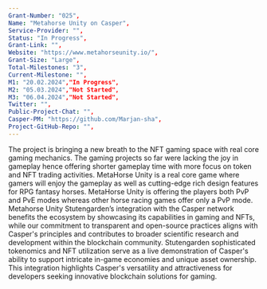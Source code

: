 ```yaml
---
Grant-Number: "025",
Name: "Metahorse Unity on Casper",
Service-Provider: "",
Status: "In Progress",
Grant-Link: "",
Website: "https://www.metahorseunity.io/",
Grant-Size: "Large",
Total-Milestones: "3",
Current-Milestone: "",
M1: "20.02.2024","In Progress",
M2: "05.03.2024","Not Started",
M3: "06.04.2024","Not Started",
Twitter: "",
Public-Project-Chat: "",
Casper-PM: "https://github.com/Marjan-sha",
Project-GitHub-Repo: "",
---
```

<!--lang:en--> 
The project is bringing a new breath to the NFT gaming space with real core gaming mechanics. The gaming projects so far were lacking the joy in gameplay hence offering shorter gameplay time with more focus on token and NFT trading activities.
MetaHorse Unity is a real core game where gamers will enjoy the gameplay as well as cutting-edge rich design features for RPG fantasy horses. MetaHorse Unity is offering the players both PvP and PvE modes whereas other horse racing games offer only a PvP mode.
Metahorse Unity Stutengarden’s integration with the Casper network benefits the ecosystem by showcasing its capabilities in gaming and NFTs, while our commitment to transparent and open-source practices aligns with Casper's principles and contributes to broader scientific research and development within the blockchain community.
Stutengarden sophisticated tokenomics and NFT utilization serve as a live demonstration of Casper's ability to support intricate in-game economies and unique asset ownership.
This integration highlights Casper's versatility and attractiveness for developers seeking innovative blockchain solutions for gaming.



<!--lang:es--] 
El proyecto aporta un nuevo aliento al espacio de juego de NFT con una mecánica de juego real. Hasta ahora, los proyectos de juego carecían de alegría en la jugabilidad, por lo que ofrecían menos tiempo de juego y se centraban más en las actividades de intercambio de fichas y NFT.
MetaHorse Unity es un juego real en el que los jugadores disfrutarán de la jugabilidad y de las características de diseño de vanguardia de los caballos de fantasía RPG. MetaHorse Unity ofrece a los jugadores los modos PvP y PvE, mientras que otros juegos de carreras de caballos sólo ofrecen un modo PvP.
La integración de Metahorse Unity Stutengarden con la red Casper beneficia al ecosistema al mostrar sus capacidades en juegos y NFT, mientras que nuestro compromiso con las prácticas transparentes y de código abierto se alinea con los principios de Casper y contribuye a una investigación y desarrollo científicos más amplios dentro de la comunidad blockchain.
La sofisticada tokenómica de Stutengarden y la utilización de NFT sirven como demostración en vivo de la capacidad de Casper para soportar intrincadas economías dentro del juego y la propiedad única de activos.
Esta integración pone de relieve la versatilidad y el atractivo de Casper para los desarrolladores que buscan soluciones innovadoras de blockchain para juegos.


<!--lang:de--] 
Das Projekt bringt neuen Schwung in den NFT-Spielbereich mit echten Kernspielmechanismen. Den bisherigen Spielprojekten fehlte die Freude am Spiel und sie boten eine kürzere Spielzeit mit mehr Fokus auf Token- und NFT-Handelsaktivitäten.
MetaHorse Unity ist ein echtes Kernspiel, bei dem die Spieler sowohl das Gameplay als auch die hochmodernen, reichhaltigen Designfunktionen für RPG-Fantasiepferde genießen werden. MetaHorse Unity bietet den Spielern sowohl PvP- als auch PvE-Modi, während andere Pferderennspiele nur einen PvP-Modus anbieten.
Die Integration von MetaHorse Unity Stutengarden in das Casper-Netzwerk kommt dem Ökosystem zugute, indem es seine Fähigkeiten in den Bereichen Gaming und NFTs unter Beweis stellt, während unser Engagement für transparente und quelloffene Praktiken mit den Grundsätzen von Casper übereinstimmt und zu einer breiteren wissenschaftlichen Forschung und Entwicklung innerhalb der Blockchain-Community beiträgt.
Die ausgefeilte Tokenomics- und NFT-Nutzung von Stutengarden dient als Live-Demonstration der Fähigkeit von Casper, komplizierte In-Game-Ökonomien und einzigartiges Asset-Ownership zu unterstützen.
Diese Integration unterstreicht die Vielseitigkeit und Attraktivität von Casper für Entwickler, die innovative Blockchain-Lösungen für Spiele suchen.

<!--lang:fr--] 
Le projet apporte un nouveau souffle à l'espace de jeu NFT avec de véritables mécanismes de jeu. Jusqu'à présent, les projets de jeux manquaient de joie dans le gameplay et offraient donc un temps de jeu plus court avec une plus grande concentration sur les activités d'échange de jetons et de NFT.
MetaHorse Unity est un véritable jeu de base où les joueurs apprécieront le gameplay ainsi que les caractéristiques de conception de pointe pour les chevaux fantastiques du RPG. MetaHorse Unity propose aux joueurs des modes PvP et PvE alors que les autres jeux de courses de chevaux ne proposent qu'un mode PvP.
L'intégration de Metahorse Unity Stutengarden au réseau Casper profite à l'écosystème en présentant ses capacités en matière de jeux et de NFT, tandis que notre engagement en faveur de pratiques transparentes et open-source s'aligne sur les principes de Casper et contribue à une recherche et un développement scientifiques plus larges au sein de la communauté de la blockchain.
La tokenomique sophistiquée de Stutengarden et l'utilisation des NFT servent de démonstration en direct de la capacité de Casper à prendre en charge des économies de jeu complexes et une propriété d'actifs unique.
Cette intégration met en évidence la polyvalence et l'attrait de Casper pour les développeurs à la recherche de solutions blockchain innovantes pour les jeux.

<!--lang:pl--] 
Projekt wnosi nowy powiew do przestrzeni gier NFT z prawdziwą podstawową mechaniką gry. Dotychczasowym projektom gier brakowało radości z rozgrywki, oferując krótszy czas rozgrywki z większym naciskiem na handel tokenami i NFT.
MetaHorse Unity to prawdziwa podstawowa gra, w której gracze będą mogli cieszyć się rozgrywką, a także najnowocześniejszymi, bogatymi funkcjami projektowania koni fantasy RPG. MetaHorse Unity oferuje graczom zarówno tryb PvP, jak i PvE, podczas gdy inne gry wyścigowe oferują tylko tryb PvP.
Integracja MetaHorse Unity Stutengarden z siecią Casper przynosi korzyści ekosystemowi, pokazując jego możliwości w grach i NFT, podczas gdy nasze zaangażowanie w przejrzyste i otwarte praktyki jest zgodne z zasadami Casper i przyczynia się do szerszych badań naukowych i rozwoju w społeczności blockchain.
Zaawansowana tokenomika Stutengarden i wykorzystanie NFT służą jako demonstracja na żywo zdolności Caspera do wspierania skomplikowanych gospodarek w grach i unikalnej własności aktywów.
Ta integracja podkreśla wszechstronność i atrakcyjność Casper dla programistów poszukujących innowacyjnych rozwiązań blockchain dla gier.

<!--lang:uk--] 
Проект вносить нове дихання в ігровий простір NFT з реальними основними ігровими механіками. Дотеперішнім ігровим проектам не вистачало радості від ігрового процесу, тому вони пропонували коротший ігровий час з більшим фокусом на торгівлі токенами та NFT-технологіями.
MetaHorse Unity - це справжня гра, де геймери будуть насолоджуватися ігровим процесом, а також сучасним багатим дизайном для фентезійних рольових ігор про коней. MetaHorse Unity пропонує гравцям як PvP, так і PvE режими, тоді як інші ігри про коней пропонують лише PvP режим.
Інтеграція Metahorse Unity Stutengarden з мережею Casper приносить користь екосистемі, демонструючи її можливості в іграх і NFT, в той час як наша прихильність до прозорих і відкритих практик відповідає принципам Casper і сприяє більш широким науковим дослідженням і розробкам в рамках спільноти блокчейн.
Складна токеноміка Stutengarden та використання NFT слугують живою демонстрацією здатності Casper підтримувати складні внутрішньоігрові економіки та унікальне володіння активами.
Ця інтеграція підкреслює універсальність і привабливість Casper для розробників, які шукають інноваційні блокчейн-рішення для ігор.

[!--lang:*-->  
